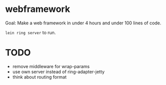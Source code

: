 # webframework

Goal: Make a web framework in under 4 hours and under 100 lines of code.

`lein ring server` to run.

# TODO

- remove middleware for wrap-params
- use own server instead of ring-adapter-jetty
- think about routing format
